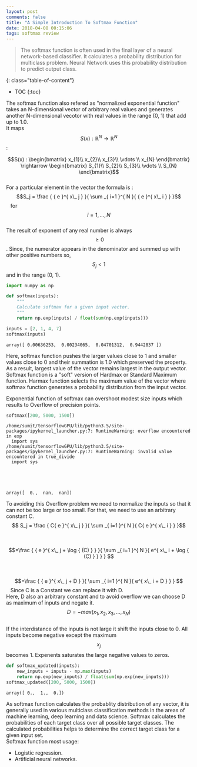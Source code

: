 ```yaml
---
layout: post
comments: false
title: "A Simple Introduction To Softmax Function"
date: 2018-04-08 00:15:06
tags: softmax review
---
```


>  The softmax function is often used in the final layer of a neural network-based classifier. It calculates a probability distribution for multiclass problem. Neural Network uses this probability distribution to predict output class. 


<!--more-->

{: class="table-of-content"}
* TOC
{:toc}


The softmax function also refered as "normalized exponential function" takes an N-dimensional vector of arbitrary real values and generates another N-dimensional vecotor with real values in the range (0, 1) that add up to 1.0. <br>
It maps $$S(x) :\mathbb{R}^N \rightarrow \mathbb{R}^N$$ :

$$S(x) : \begin{bmatrix}
    x_{1}\\
    x_{2}\\
    x_{3}\\
    \vdots \\
    x_{N}
\end{bmatrix} \rightarrow \begin{bmatrix}
    S_{1}\\
    S_{2}\\
    S_{3}\\
    \vdots \\
    S_{N}
\end{bmatrix}$$ <br>
For a particular element in the vector the formula is : $$S_j = \frac { { e }^{ x\_ j } }{ \sum _{ i=1 }^{ N }{ { e }^{ x\_ i } }  }$$  &nbsp;&nbsp;  for $$i = 1, ..., N$$ <br>
The result of exponent of any real number is always $$\ge 0$$. Since, the numerator appears in the denominator and summed up with other positive numbers so, $$S_j < 1$$ and in the range (0, 1).


```python
import numpy as np

def softmax(inputs):
    """
    Calculate softmax for a given input vector.
    """
    return np.exp(inputs) / float(sum(np.exp(inputs)))

inputs = [2, 1, 4, 7]
softmax(inputs)
```




    array([ 0.00636253,  0.00234065,  0.04701312,  0.9442837 ])



Here, softmax function pushes the larger values close to 1 and smaller values close to 0 and their summation is 1.0 which preserved the property. As a result, largest value of the vector remains largest in the output vector. Softmax function is a "soft" version of Hardmax or Standard Maximum function. Harmax function selects the maximum value of the vector where softmax function generates a probability distribution from the input vector.

Exponential function of softmax can overshoot modest size inputs which results to Overflow of precision points.


```python
softmax([200, 5000, 1500])
```

    /home/sumit/tensorflowGPU/lib/python3.5/site-packages/ipykernel_launcher.py:7: RuntimeWarning: overflow encountered in exp
      import sys
    /home/sumit/tensorflowGPU/lib/python3.5/site-packages/ipykernel_launcher.py:7: RuntimeWarning: invalid value encountered in true_divide
      import sys
    




    array([  0.,  nan,  nan])



To avoiding this Overflow problem we need to normalize the inputs so that it can not be too large or too small. For that, we need to use an arbitrary constant C. <br>
$$ S_j = \frac { C{ e }^{ x\_ j } }{ \sum _{ i=1 }^{ N }{ C{ e }^{ x\_ i } }  }$$ <br>
&nbsp;&nbsp;&nbsp;&nbsp;&nbsp;$$=\frac { { e }^{ x\_ j + \log { (C) }  } }{ \sum _{ i=1 }^{ N }{ e^{ x\_ i + \log { (C) }  } }  } $$ <br>
&nbsp;&nbsp;&nbsp;&nbsp;&nbsp;$$=\frac { { e }^{ x\_ j + D } }{ \sum _{ i=1 }^{ N }{ e^{ x\_ i + D } }  } $$ &nbsp;&nbsp; Since C is a Constant we can replace it with D. <br>
Here, D also an arbitrary constant and to avoid overflow we can choose D as maximum of inputs and negate it. <br>
$$D=-max(x_1,x_2,x_3,...,x_N)$$ <br>
If the interdistance of the inputs is not large it shift the inputs close to 0. All inputs become negative except the maximum $$x_j$$ becomes 1. Expenents saturates the large negative values to zeros.


```python
def softmax_updated(inputs):
    new_inputs = inputs - np.max(inputs)
    return np.exp(new_inputs) / float(sum(np.exp(new_inputs)))
softmax_updated([200, 5000, 1500])
```




    array([ 0.,  1.,  0.])



As softmax function calculates the probablity distribution of any vector, it is generally used in various multiclass classification methods in the areas of machine learning, deep learning and data science. Softmax calculates the probabilities of each target class over all possible target classes. The calculated probabilities helps to determine the correct target class for a given input set.<br>
Softmax function most usage:
* Logistic regression.
* Artificial neural networks.
